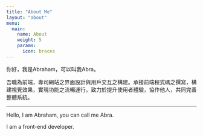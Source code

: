 ```yaml
---
title: "About Me"
layout: "about"
menu:
  main:
    name: About
    weight: 5
    params:
      icon: braces
---
```


你好，我是Abraham，可以叫我Abra。

吾職為前端，專司網站之界面設計與用戶交互之構建。承接前端程式碼之撰寫，構建視覺效果，實現功能之流暢運行。致力於提升使用者體驗，協作他人，共同完善整體系統。

---

Hello, I am Abraham, you can call me Abra.

I am a front-end developer.
